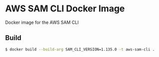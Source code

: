 # AWS SAM CLI Docker Image
Docker image for the AWS SAM CLI

## Build

```sh
$ docker build --build-arg SAM_CLI_VERSION=1.135.0 -t aws-sam-cli .
```